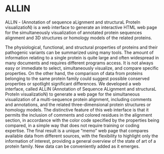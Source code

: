 # ALLIN
ALLIN - (Annotation of sequence aLignment and structuraL ProteIn visualizatioN) is a web interface to generate an interactive HTML web page for the simultaneously visualization of annotated protein sequences alignment and 3D structures or homology models of the related proteins. 

The physiological, functional, and structural properties of proteins and their pathogenic variants can be summarized using many tools. The amount of information relating to a single protein is quite large and often widespread in many documents and requires different programs access. It is not always easy or immediate to select, simultaneously visualize, and compare specific properties. On the other hand, the comparison of data from proteins belonging to the same protein family could suggest possible conserved properties or spotlight significant differences. We developed a web interface, called ALLIN (Annotation of Sequence ALignment and structuraL ProteIn visualizatioN) to generate a web page for the simultaneous visualization of a multi-sequence protein alignment, including comments and annotations, and the related three-dimensional protein structures or homology models. 
The distinctive feature of this web interface is that it permits the inclusion of comments and colored residues in the alignment section, in accordance with the color code specified by the properties being compared, in a simple way that does not require training or coding expertise. The final result is a unique “memo” web page that compares available data from different sources, with the flexibility to highlight only the information of interest, providing a general overview of the state of art of a protein family. New data can be conveniently added as it emerges.

